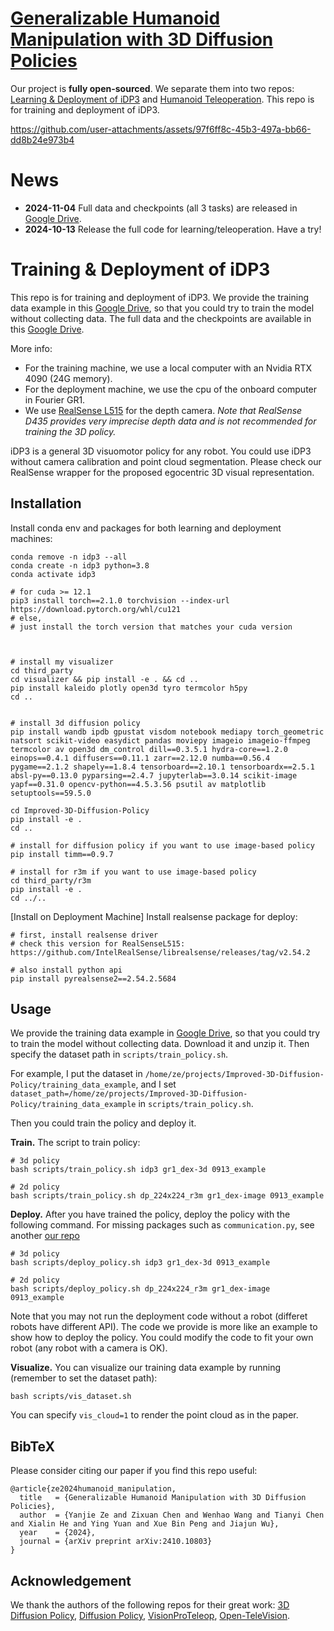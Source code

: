# [Generalizable Humanoid Manipulation with 3D Diffusion Policies](https://humanoid-manipulation.github.io/)

Our project is **fully open-sourced**. We separate them into two repos: [Learning & Deployment of iDP3](https://github.com/YanjieZe/Improved-3D-Diffusion-Policy) and [Humanoid Teleoperation](https://github.com/YanjieZe/Humanoid-Teleoperation). This repo is for training and deployment of iDP3.


https://github.com/user-attachments/assets/97f6ff8c-45b3-497a-bb66-dd8b24e973b4


# News

- **2024-11-04** Full data and checkpoints (all 3 tasks) are released in [Google Drive](https://drive.google.com/drive/folders/1f5Ln_d14OQ5eSjPDGnD7T4KQpacMhgCB?usp=sharing).
- **2024-10-13** Release the full code for learning/teleoperation. Have a try!


# Training & Deployment of iDP3

This repo is for training and deployment of iDP3. We provide the training data example in this [Google Drive](https://drive.google.com/file/d/1c-rDOe1CcJM8iUuT1ecXKjDYAn-afy2e/view?usp=sharing), so that you could try to train the model without collecting data. The full data and the checkpoints are available in this [Google Drive](https://drive.google.com/drive/folders/1f5Ln_d14OQ5eSjPDGnD7T4KQpacMhgCB?usp=sharing).

More info:
- For the training machine, we use a local computer with an Nvidia RTX 4090 (24G memory). 
- For the deployment machine, we use the cpu of the onboard computer in Fourier GR1.
- We use [RealSense L515](https://www.intelrealsense.com/lidar-camera-l515/) for the depth camera. *Note that RealSense D435 provides very imprecise depth data and is not recommended for training the 3D policy.*



iDP3 is a general 3D visuomotor policy for any robot. You could use iDP3 without camera calibration and point cloud segmentation. Please check our RealSense wrapper for the proposed egocentric 3D visual representation.




## Installation

Install conda env and packages for both learning and deployment machines:

    conda remove -n idp3 --all
    conda create -n idp3 python=3.8
    conda activate idp3
    
    # for cuda >= 12.1
    pip3 install torch==2.1.0 torchvision --index-url https://download.pytorch.org/whl/cu121
    # else, 
    # just install the torch version that matches your cuda version
    
    

    # install my visualizer
    cd third_party
    cd visualizer && pip install -e . && cd ..
    pip install kaleido plotly open3d tyro termcolor h5py
    cd ..


    # install 3d diffusion policy
    pip install wandb ipdb gpustat visdom notebook mediapy torch_geometric natsort scikit-video easydict pandas moviepy imageio imageio-ffmpeg termcolor av open3d dm_control dill==0.3.5.1 hydra-core==1.2.0 einops==0.4.1 diffusers==0.11.1 zarr==2.12.0 numba==0.56.4 pygame==2.1.2 shapely==1.8.4 tensorboard==2.10.1 tensorboardx==2.5.1 absl-py==0.13.0 pyparsing==2.4.7 jupyterlab==3.0.14 scikit-image yapf==0.31.0 opencv-python==4.5.3.56 psutil av matplotlib setuptools==59.5.0

    cd Improved-3D-Diffusion-Policy
    pip install -e .
    cd ..

    # install for diffusion policy if you want to use image-based policy
    pip install timm==0.9.7

    # install for r3m if you want to use image-based policy
    cd third_party/r3m
    pip install -e .
    cd ../..


[Install on Deployment Machine] Install realsense package for deploy:

    # first, install realsense driver
    # check this version for RealSenseL515: https://github.com/IntelRealSense/librealsense/releases/tag/v2.54.2

    # also install python api
    pip install pyrealsense2==2.54.2.5684

## Usage

We provide the training data example in [Google Drive](https://drive.google.com/file/d/1c-rDOe1CcJM8iUuT1ecXKjDYAn-afy2e/view?usp=sharing), so that you could try to train the model without collecting data. Download it and unzip it. Then specify the dataset path in `scripts/train_policy.sh`.

For example,  I put the dataset in `/home/ze/projects/Improved-3D-Diffusion-Policy/training_data_example`, and I set `dataset_path=/home/ze/projects/Improved-3D-Diffusion-Policy/training_data_example` in `scripts/train_policy.sh`.

Then you could train the policy and deploy it.

**Train.** The script to train policy:

    # 3d policy
    bash scripts/train_policy.sh idp3 gr1_dex-3d 0913_example

    # 2d policy
    bash scripts/train_policy.sh dp_224x224_r3m gr1_dex-image 0913_example

**Deploy.** After you have trained the policy, deploy the policy with the following command. For missing packages such as `communication.py`, see another [our repo](https://github.com/YanjieZe/Humanoid-Teleoperation/tree/main/humanoid_teleoperation/teleop-zenoh)

    # 3d policy
    bash scripts/deploy_policy.sh idp3 gr1_dex-3d 0913_example

    # 2d policy
    bash scripts/deploy_policy.sh dp_224x224_r3m gr1_dex-image 0913_example

Note that you may not run the deployment code without a robot (differet robots have different API). The code we provide is more like an example to show how to deploy the policy. You could modify the code to fit your own robot (any robot with a camera is OK).

**Visualize.** You can visualize our training data example by running (remember to set the dataset path):

    bash scripts/vis_dataset.sh

You can specify `vis_cloud=1` to render the point cloud as in the paper.


## BibTeX

Please consider citing our paper if you find this repo useful:
```
@article{ze2024humanoid_manipulation,
  title   = {Generalizable Humanoid Manipulation with 3D Diffusion Policies},
  author  = {Yanjie Ze and Zixuan Chen and Wenhao Wang and Tianyi Chen and Xialin He and Ying Yuan and Xue Bin Peng and Jiajun Wu},
  year    = {2024},
  journal = {arXiv preprint arXiv:2410.10803}
}
```

## Acknowledgement

We thank the authors of the following repos for their great work: [3D Diffusion Policy](https://github.com/YanjieZe/3D-Diffusion-Policy), [Diffusion Policy](https://github.com/columbia-ai-robotics/diffusion_policy), [VisionProTeleop](https://github.com/Improbable-AI/VisionProTeleop), [Open-TeleVision](https://github.com/OpenTeleVision/TeleVision). 
